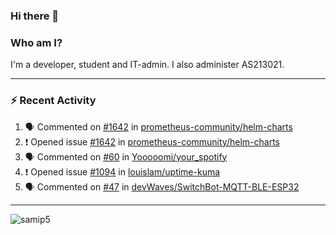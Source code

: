 ### Hi there 👋

### Who am I?
I'm a developer, student and IT-admin. I also administer AS213021.

---
### :zap: Recent Activity
<!--START_SECTION:activity-->
1. 🗣 Commented on [#1642](https://github.com/prometheus-community/helm-charts/issues/1642) in [prometheus-community/helm-charts](https://github.com/prometheus-community/helm-charts)
2. ❗️ Opened issue [#1642](https://github.com/prometheus-community/helm-charts/issues/1642) in [prometheus-community/helm-charts](https://github.com/prometheus-community/helm-charts)
3. 🗣 Commented on [#60](https://github.com/Yooooomi/your_spotify/issues/60) in [Yooooomi/your_spotify](https://github.com/Yooooomi/your_spotify)
4. ❗️ Opened issue [#1094](https://github.com/louislam/uptime-kuma/issues/1094) in [louislam/uptime-kuma](https://github.com/louislam/uptime-kuma)
5. 🗣 Commented on [#47](https://github.com/devWaves/SwitchBot-MQTT-BLE-ESP32/issues/47) in [devWaves/SwitchBot-MQTT-BLE-ESP32](https://github.com/devWaves/SwitchBot-MQTT-BLE-ESP32)
<!--END_SECTION:activity-->
---

<img align="center" src="https://github-readme-stats.vercel.app/api?username=samip5&show_icons=true" alt="samip5" />
